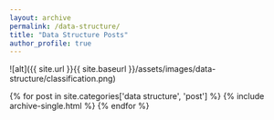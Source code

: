 ```yaml
---
layout: archive
permalink: /data-structure/
title: "Data Structure Posts"
author_profile: true
---
```

![alt]({{ site.url }}{{ site.baseurl }}/assets/images/data-structure/classification.png)

{% for post in site.categories['data structure', 'post'] %}
  {% include archive-single.html %}
{% endfor %}

<!--
<ul class="posts">
{% assign count = 0 %}
{% for post in site.posts %}
  {% if post.categories contains 'data', 'post'  %}
    {% if count < 20 %}
      {% assign count = count|plus:1 %}
      <div class="post_info">
        <li>
          <a href="{{ post.url }}">{{ post.title }}</a>
          <span>({{ post.date | date:"%Y-%m-%d" }})</span>
        </li>
      </div>
    {% endif %}
  {% endif %}
{% endfor %}
</ul>
-->
